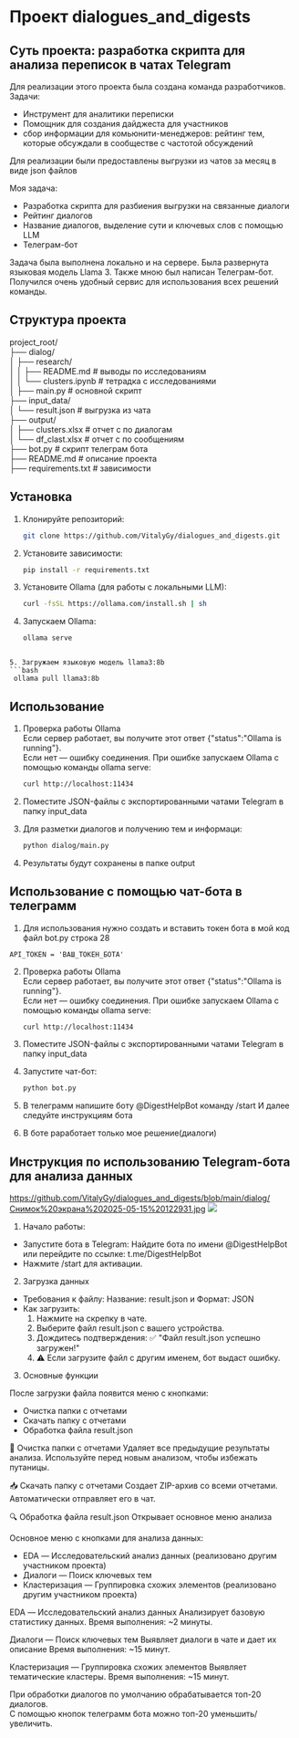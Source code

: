 # Проект dialogues_and_digests
## Суть проекта: разработка скрипта для анализа переписок в чатах Telegram
Для реализации этого проекта была создана команда разработчиков.  
Задачи:
* Инструмент для аналитики переписки
* Помощник для создания дайджеста для участников
* сбор информации для комьюнити-менеджеров: рейтинг тем, которые обсуждали в сообществе с частотой обсуждений    

Для реализации были предоставлены выгрузки из чатов за месяц в виде json файлов

Моя задача:
* Разработка скрипта для разбиения выгрузки на связанные диалоги
* Рейтинг диалогов
* Название диалогов, выделение сути и ключевых слов с помощью LLM
* Телеграм-бот
 
Задача была выполнена локально и на сервере. Была развернута языковая модель Llama 3. Также мною был написан Телеграм-бот. Получился очень удобный сервис для использования всех решений команды.

## Структура  проекта
project_root/   
├── dialog/  
│       ├── research/  
│       │   ├── README.md # выводы по исследованиям  
│       │   └── clusters.ipynb # тетрадка с исследованиями  
│       ├── main.py # основной скрипт  
├── input_data/  
│   └── result.json # выгрузка из чата  
├── output/  
│   ├── clusters.xlsx  # отчет с по диалогам  
│   └── df_clast.xlsx  # отчет с по сообщениям  
├── bot.py # скрипт телеграм бота  
├── README.md # описание проекта  
├── requirements.txt # зависимости  

## Установка

1. Клонируйте репозиторий:
   ```bash
   git clone https://github.com/VitalyGy/dialogues_and_digests.git
   ```
2. Установите зависимости:
   ```bash
   pip install -r requirements.txt
   ```

3. Установите Ollama (для работы с локальными LLM):
   ```bash
   curl -fsSL https://ollama.com/install.sh | sh
   ```

4. Запускаем  Ollama:
   ```bash
   ollama serve
  ```

5. Загружаем языковую модель llama3:8b
  ```bash
   ollama pull llama3:8b
  ```  


## Использование

1. Проверка работы Ollama  
Если сервер работает, вы получите этот ответ {"status":"Ollama is running"}.  
Если нет — ошибку соединения. При ошибке запускаем  Ollama с помощью команды ollama serve:
   ```bash
   curl http://localhost:11434
   ```

2. Поместите JSON-файлы с экспортированными чатами Telegram в папку input_data

3. Для разметки диалогов и получению тем и информаци:
   ```bash
   python dialog/main.py
   ```
7. Результаты будут сохранены в папке output

## Использование с помощью чат-бота в телеграмм

1. Для использования нужно создать и вставить токен бота в мой код файл bot.py строка 28
```
API_TOKEN = 'ВАШ_ТОКЕН_БОТА'
``` 

2. Проверка работы Ollama  
Если сервер работает, вы получите этот ответ {"status":"Ollama is running"}.  
Если нет — ошибку соединения. При ошибке запускаем  Ollama с помощью команды ollama serve:
   ```bash
   curl http://localhost:11434
   ```

3. Поместите JSON-файлы с экспортированными чатами Telegram в папку input_data

4. Запустите чат-бот:
   ```bash
   python bot.py
   ```

5. В телеграмм напишите боту @DigestHelpBot команду /start И далее следуйте инструкциям бота
6. В боте раработает только мое решение(диалоги)

## Инструкция по использованию Telegram-бота для анализа данных
https://github.com/VitalyGy/dialogues_and_digests/blob/main/dialog/Снимок%20экрана%202025-05-15%20122931.jpg
![]([https://github.com/[username]/[reponame]/blob/[branch]/image.jpg](https://github.com/VitalyGy/dialogues_and_digests/blob/main/dialog/Снимок%20экрана%202025-05-15%20122931.jpg)?raw=true)

1. Начало работы:
* Запустите бота в Telegram: Найдите бота по имени @DigestHelpBot или перейдите по ссылке: t.me/DigestHelpBot
* Нажмите /start для активации.

2. Загрузка данных
* Требования к файлу: Название: result.json и Формат: JSON
* Как загрузить:
   1. Нажмите на скрепку в чате.
   2. Выберите файл result.json с вашего устройства.
   3. Дождитесь подтверждения: ✅ "Файл result.json успешно загружен!"
   4. ⚠️ Если загрузите файл с другим именем, бот выдаст ошибку.

3. Основные функции

После загрузки файла появится меню с кнопками:
* Очистка папки с отчетами
* Скачать папку с отчетами
* Обработка файла result.json

🧹 Очистка папки с отчетами
Удаляет все предыдущие результаты анализа.
Используйте перед новым анализом, чтобы избежать путаницы.

📥 Скачать папку с отчетами
Создает ZIP-архив со всеми отчетами.
Автоматически отправляет его в чат.

🔍 Обработка файла result.json  Открывает основное меню анализа

Основное меню с кнопками для анализа данных:
* EDA — Исследовательский анализ данных (реализовано другим участником проекта)
* Диалоги — Поиск ключевых тем
* Кластеризация — Группировка схожих элементов (реализовано другим участником проекта)

EDA — Исследовательский анализ данных
Анализирует базовую статистику данных.
Время выполнения: ~2 минуты.

Диалоги — Поиск ключевых тем
Выявляет диалоги в чате и дает их описание
Время выполнения: ~15 минут.

Кластеризация — Группировка схожих элементов
Выявляет тематические кластеры.
Время выполнения: ~15 минут.

При обработки диалогов по умолчанию обрабатывается топ-20 диалогов.  
С помощью кнопок телеграмм бота можно топ-20 уменьшить/увеличить.
